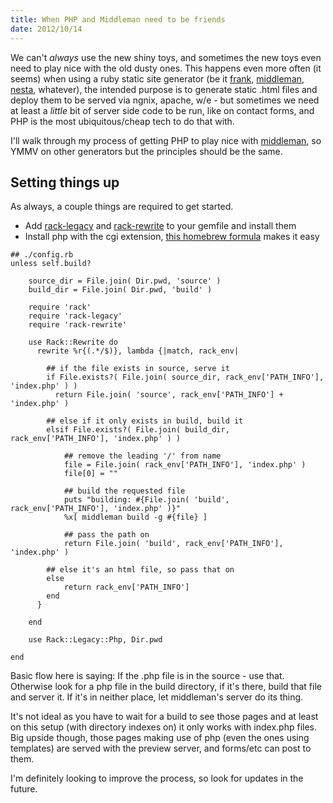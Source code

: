 ```yaml
---
title: When PHP and Middleman need to be friends
date: 2012/10/14
---
```


We can't *always* use the new shiny toys, and sometimes the new toys even need to play nice with the old dusty ones. This happens even more often (it seems) when using a ruby static site generator (be it [frank](https://github.com/blahed/frank), [middleman](http://middlemanapp.com/), [nesta](http://nestacms.com/), whatever), the intended purpose is to generate static .html files and deploy them to be served via ngnix, apache, w/e - but sometimes we need at least a *little* bit of server side code to be run, like on contact forms, and PHP is the most ubiquitous/cheap tech to do that with.

I'll walk through my process of getting PHP to play nice with [middleman](http://middlemanapp.com), so YMMV on other generators but the principles should be the same.

## Setting things up

As always, a couple things are required to get started.

- Add [rack-legacy](https://github.com/eric1234/rack-legacy) and [rack-rewrite](https://github.com/jtrupiano/rack-rewrite#readme) to your gemfile and install them
- Install php with the cgi extension, [this homebrew formula](https://github.com/josegonzalez/homebrew-php) makes it easy


```
## ./config.rb
unless self.build?

	source_dir = File.join( Dir.pwd, 'source' )
	build_dir = File.join( Dir.pwd, 'build' )

	require 'rack'
	require 'rack-legacy'
	require 'rack-rewrite'

	use Rack::Rewrite do
	  rewrite %r{(.*/$)}, lambda {|match, rack_env|

	  	## if the file exists in source, serve it
	  	if File.exists?( File.join( source_dir, rack_env['PATH_INFO'], 'index.php' ) )
	      return File.join( 'source', rack_env['PATH_INFO'] + 'index.php' )

	    ## else if it only exists in build, build it
	    elsif File.exists?( File.join( build_dir, rack_env['PATH_INFO'], 'index.php' ) )

	    	## remove the leading '/' from name
	    	file = File.join( rack_env['PATH_INFO'], 'index.php' )
	    	file[0] = ""
	    	
	    	## build the requested file
	    	puts "building: #{File.join( 'build', rack_env['PATH_INFO'], 'index.php' )}"
	    	%x[ middleman build -g #{file} ]
	    	
	    	## pass the path on
	    	return File.join( 'build', rack_env['PATH_INFO'], 'index.php' )
	   
	   	## else it's an html file, so pass that on
	    else
	    	return rack_env['PATH_INFO']
	    end
	  }

	end

	use Rack::Legacy::Php, Dir.pwd

end
```

Basic flow here is saying: If the .php file is in the source - use that. Otherwise look for a php file in the build directory, if it's there, build that file and server it. If it's in neither place, let middleman's server do its thing.

It's not ideal as you have to wait for a build to see those pages and at least on this setup (with directory indexes on) it only works with index.php files. Big upside though, those pages making use of php (even the ones using templates) are served with the preview server, and forms/etc can post to them. 

I'm definitely looking to improve the process, so look for updates in the future.